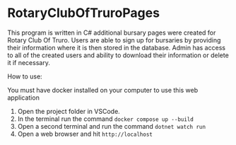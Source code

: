 # RotaryClubOfTruroPages

This program is written in C# additional bursary pages were created for Rotary Club Of Truro. 
Users are able to sign up for bursaries by providing their information where it is then stored in the database. 
Admin has access to all of the created users and ability to download their information or delete it if necessary.

How to use: 

You must have docker installed on your computer to use this web application

1. Open the project folder in VSCode.
2. In the terminal run the command `docker compose up --build`
3. Open a second terminal and run the command `dotnet watch run`
4. Open a web browser and hit `http://localhost`

